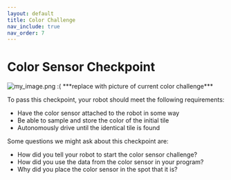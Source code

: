 ```yaml
---
layout: default
title: Color Challenge
nav_include: true
nav_order: 7
---
```

# Color Sensor Checkpoint

<img src="{{ '/_assets/images/my_image.png' | prepend: site.baseurl }}" alt="my_image.png :(">
***replace with picture of current color challenge***

To pass this checkpoint, your robot should meet the following requirements:

* Have the color sensor attached to the robot in some way
* Be able to sample and store the color of the initial tile
* Autonomously drive until the identical tile is found

Some questions we might ask about this checkpoint are:

* How did you tell your robot to start the color sensor challenge?
* How did you use the data from the color sensor in your program?
* Why did you place the color sensor in the spot that it is?
